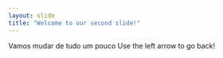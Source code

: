 ```yaml
---
layout: slide
title: "Welcome to our second slide!"
---
```

Vamos mudar de tudo um pouco
Use the left arrow to go back!
